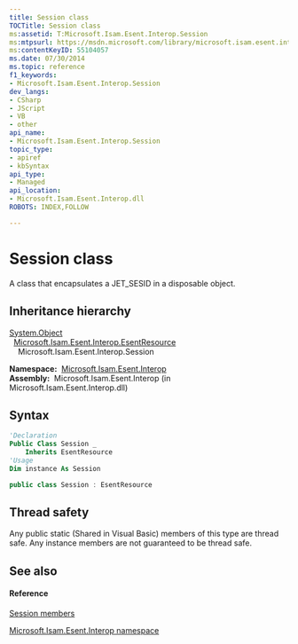 ```yaml
---
title: Session class
TOCTitle: Session class
ms:assetid: T:Microsoft.Isam.Esent.Interop.Session
ms:mtpsurl: https://msdn.microsoft.com/library/microsoft.isam.esent.interop.session(v=EXCHG.10)
ms:contentKeyID: 55104057
ms.date: 07/30/2014
ms.topic: reference
f1_keywords:
- Microsoft.Isam.Esent.Interop.Session
dev_langs:
- CSharp
- JScript
- VB
- other
api_name: 
- Microsoft.Isam.Esent.Interop.Session
topic_type: 
- apiref
- kbSyntax
api_type: 
- Managed
api_location: 
- Microsoft.Isam.Esent.Interop.dll
ROBOTS: INDEX,FOLLOW

---
```


# Session class

A class that encapsulates a JET_SESID in a disposable object.

## Inheritance hierarchy

[System.Object](https://docs.microsoft.com/dotnet/api/system.object?redirectedfrom=MSDN)  
  [Microsoft.Isam.Esent.Interop.EsentResource](dn319890\(v=exchg.10\).md)  
    Microsoft.Isam.Esent.Interop.Session  

**Namespace:**  [Microsoft.Isam.Esent.Interop](hh596136\(v=exchg.10\).md)  
**Assembly:**  Microsoft.Isam.Esent.Interop (in Microsoft.Isam.Esent.Interop.dll)

## Syntax

``` vb
'Declaration
Public Class Session _
    Inherits EsentResource
'Usage
Dim instance As Session
```

``` csharp
public class Session : EsentResource
```

## Thread safety

Any public static (Shared in Visual Basic) members of this type are thread safe. Any instance members are not guaranteed to be thread safe.

## See also

#### Reference

[Session members](dn351125\(v=exchg.10\).md)

[Microsoft.Isam.Esent.Interop namespace](hh596136\(v=exchg.10\).md)

